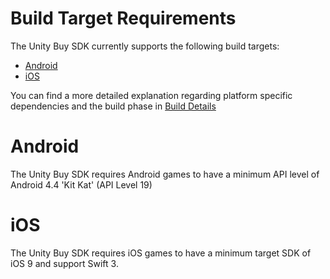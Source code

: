 # Build Target Requirements

The Unity Buy SDK currently supports the following build targets:

* [Android](#Android)
* [iOS](#ios)

You can find a more detailed explanation regarding platform specific dependencies and the build phase in [Build Details](BUILDDETAILS.md)

# Android

The Unity Buy SDK requires Android games to have a minimum API level of Android 4.4 'Kit Kat' (API Level 19)

# iOS

The Unity Buy SDK requires iOS games to have a minimum target SDK of iOS 9 and support Swift 3.
